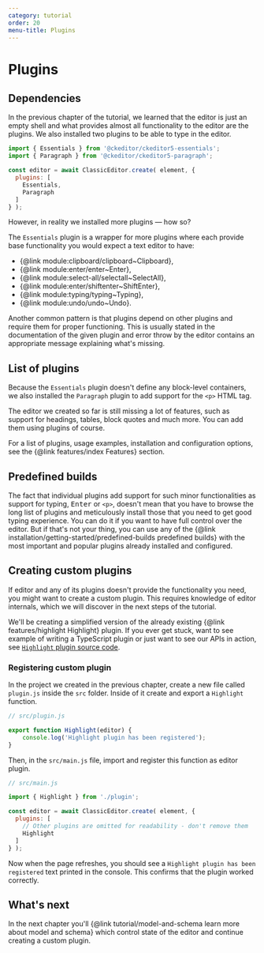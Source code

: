 ```yaml
---
category: tutorial
order: 20
menu-title: Plugins
---
```


# Plugins

## Dependencies

In the previous chapter of the tutorial, we learned that the editor is just an empty shell and what provides almost all functionality to the editor are the plugins. We also installed two plugins to be able to type in the editor.

```js
import { Essentials } from '@ckeditor/ckeditor5-essentials';
import { Paragraph } from '@ckeditor/ckeditor5-paragraph';

const editor = await ClassicEditor.create( element, {
  plugins: [
    Essentials,
    Paragraph
  ]
} );
```

However, in reality we installed more plugins — how so?

The `Essentials` plugin is a wrapper for more plugins where each provide base functionality you would expect a text editor to have:

* {@link module:clipboard/clipboard~Clipboard},
* {@link module:enter/enter~Enter},
* {@link module:select-all/selectall~SelectAll},
* {@link module:enter/shiftenter~ShiftEnter},
* {@link module:typing/typing~Typing},
* {@link module:undo/undo~Undo}.

Another common pattern is that plugins depend on other plugins and require them for proper functioning. This is usually stated in the documentation of the given plugin and error throw by the editor contains an appropriate message explaining what's missing.

## List of plugins

Because the `Essentials` plugin doesn't define any block-level containers, we also installed the `Paragraph` plugin to add support for the `<p>` HTML tag.

The editor we created so far is still missing a lot of features, such as support for headings, tables, block quotes and much more. You can add them using plugins of course.

For a list of plugins, usage examples, installation and configuration options, see the {@link features/index Features} section.

## Predefined builds

The fact that individual plugins add support for such minor functionalities as support for typing, <kbd>Enter</kbd> or `<p>`, doesn't mean that you have to browse the long list of plugins and meticulously install those that you need to get good typing experience. You can do it if you want to have full control over the editor. But if that's not your thing, you can use any of the {@link installation/getting-started/predefined-builds predefined builds} with the most important and popular plugins already installed and configured.

## Creating custom plugins

If editor and any of its plugins doesn't provide the functionality you need, you might want to create a custom plugin. This requires knowledge of editor internals, which we will discover in the next steps of the tutorial.

We'll be creating a simplified version of the already existing {@link features/highlight Highlight} plugin. If you ever get stuck, want to see example of writing a TypeScript plugin or just want to see our APIs in action, see [`Highlight` plugin source code](https://github.com/ckeditor/ckeditor5/tree/master/packages/ckeditor5-highlight).

### Registering custom plugin

In the project we created in the previous chapter, create a new file called `plugin.js` inside the `src` folder. Inside of it create and export a `Highlight` function.

```js
// src/plugin.js

export function Highlight(editor) {
	console.log('Highlight plugin has been registered');
}
```

Then, in the `src/main.js` file, import and register this function as editor plugin.

```js
// src/main.js

import { Highlight } from './plugin';

const editor = await ClassicEditor.create( element, {
  plugins: [
    // Other plugins are omitted for readability - don't remove them
    Highlight
  ]
} );
```

Now when the page refreshes, you should see a `Highlight plugin has been registered` text printed in the console. This confirms that the plugin worked correctly.

## What's next

In the next chapter you'll {@link tutorial/model-and-schema learn more about model and schema} which control state of the editor and continue creating a custom plugin.
